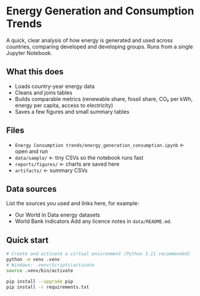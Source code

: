 # Energy Generation and Consumption Trends

A quick, clear analysis of how energy is generated and used across countries, comparing developed and developing groups. Runs from a single Jupyter Notebook.

## What this does
- Loads country-year energy data
- Cleans and joins tables
- Builds comparable metrics (renewable share, fossil share, CO₂ per kWh, energy per capita, access to electricity)
- Saves a few figures and small summary tables

## Files
- `Energy Consumption trends/energy_generation_consumption.ipynb`  ← open and run
- `data/sample/`                                    ← tiny CSVs so the notebook runs fast
- `reports/figures/`                                ← charts are saved here
- `artifacts/`                                      ← summary CSVs

## Data sources
List the sources you used and links here, for example:
- Our World in Data energy datasets
- World Bank indicators
Add any licence notes in `data/README.md`.

## Quick start
```bash
# Create and activate a virtual environment (Python 3.11 recommended)
python -m venv .venv
# Windows: .venv\Scripts\activate
source .venv/bin/activate

pip install --upgrade pip
pip install -r requirements.txt
